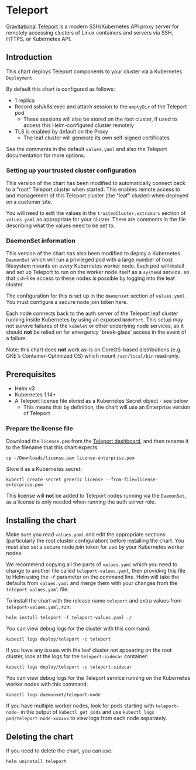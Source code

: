 # Teleport

[Gravitational Teleport](https://github.com/gravitational/teleport) is a modern SSH/Kubernetes API proxy server for
remotely accessing clusters of Linux containers and servers via SSH, HTTPS, or Kubernetes API.

## Introduction

This chart deploys Teleport components to your cluster via a Kubernetes `Deployment`.

By default this chart is configured as follows:

- 1 replica
- Record ssh/k8s exec and attach session to the `emptyDir` of the Teleport pod
  - These sessions will also be stored on the root cluster, if used to access this Helm-configured cluster remotely
- TLS is enabled by default on the Proxy
  - The leaf cluster will generate its own self-signed certificates

See the comments in the default `values.yaml` and also the Teleport documentation for more options.

### Setting up your trusted cluster configuration

This version of the chart has been modified to automatically connect back to a "root" Teleport cluster when started. This
enables remote access to and management of this Teleport cluster (the "leaf" cluster) when deployed on a customer site.

You will need to edit the values in the `trustedCluster.extraVars` section of `values.yaml` as appropriate for your cluster.
There are comments in the file describing what the values need to be set to.

### DaemonSet information

This version of the chart has also been modified to deploy a Kubernetes `DaemonSet` which will run a privileged pod with a large
number of host filesystem mounts on every Kubernetes worker node. Each pod will install and set up Teleport to run on the worker
node itself as a `systemd` service, so that `ssh`-like access to these nodes is possible by logging into the leaf cluster.

The configuration for this is set up in the `daemonset` section of `values.yaml`. You must configure a secure node join token here.

Each node connects back to the auth server of the Teleport leaf cluster running inside Kubernetes by using an exposed `NodePort`.
This setup may not survive failures of the `kubelet` or other underlying node services, so it should **not** be relied on for
emergency 'break-glass' access in the event of a failure.

Note: this chart does **not** work as-is on CoreOS-based distributions (e.g. GKE's Container-Optimized OS) which mount `/usr/local/bin` read-only.

## Prerequisites

- Helm v3
- Kubernetes 1.14+
- A Teleport license file stored as a Kubernetes Secret object - see below
  - This means that by definition, the chart will use an Enterprise version of Teleport

### Prepare the license file

Download the `license.pem` from the [Teleport dashboard](https://dashboard.gravitational.com/web/), and then rename it to the filename that this chart expects:

```console
cp ~/Downloads/license.pem license-enterprise.pem
```

Store it as a Kubernetes secret:

```console
kubectl create secret generic license --from-file=license-enterprise.pem
```

This license will **not** be added to Teleport nodes running via the `DaemonSet`, as a license is only needed when running the auth server role.

## Installing the chart

Make sure you read `values.yaml` and edit the appropriate sections (particularly the root cluster configuration) before
installing the chart. You must also set a secure node join token for use by your Kubernetes worker nodes.

We recommend copying all the parts of `values.yaml` which you need to change to another file called `teleport-values.yaml`,
then providing this file to Helm using the `-f` parameter on the command line. Helm will take the defaults from
`values.yaml` and merge them with your changes from the `teleport-values.yaml` file.

To install the chart with the release name `teleport` and extra values from `teleport-values.yaml`, run:

```console
helm install teleport -f teleport-values.yaml ./
```

You can view debug logs for the cluster with this command:

```console
kubectl logs deploy/teleport -c teleport
```

If you have any issues with the leaf cluster not appearing on the root cluster, look at the logs for the `teleport-sidecar`
container:

```console
kubectl logs deploy/teleport -c teleport-sidecar
```

You can view debug logs for the Teleport service running on the Kubernetes worker nodes with this command:

```console
kubectl logs daemonset/teleport-node
```

If you have multiple worker nodes, look for pods starting with `teleport-node-` in the output of `kubectl get pods` and
use `kubectl logs pod/teleport-node-xxxxxx` to view logs from each node separately.

## Deleting the chart

If you need to delete the chart, you can use:

```console
helm uninstall teleport
```
